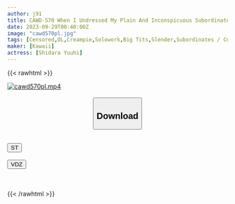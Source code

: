 ```yaml
---
author: j91
title: CAWD-570 When I Undressed My Plain And Inconspicuous Subordinate (female)...she Had The Most Amazing Body, And Ever Since That Day, We've Been Taking The Day Off From Work And Having Sex With Her All The Time. Yuuhi Shitara
date: 2023-09-29T00:40:00Z
image: "cawd570pl.jpg"
tags: [Censored,OL,Creampie,Solowork,Big Tits,Slender,Subordinates / Colleagues	]
maker: [Kawaii]
actress: [Shidara Yuuhi]
---
```



{{< rawhtml >}}

<div class="video" data-videoid="0JXqvmKZ8eTKB6">
    <a href="javascript:;">
        <img src="https://my.j91.asia/posts/cawd570pl/cawd570pl.jpg" width="WIDTH" height="HEIGHT" alt="cawd570pl.mp4" loading="lazy">
    </a>
</div>

<script type="text/javascript" src="https://j91.asia/asset/on-demand-st.js"></script>

<br>
  <link rel="stylesheet" href="https://j91.asia/asset/bs5.css">
  
  <center>
  <button class="btn btn-primary" type="button" data-bs-toggle="collapse" data-bs-target=".multi-collapse" aria-expanded="false" aria-controls="multiCollapseExample1 multiCollapseExample2"><h2>Download</h2></button></center>
</p>
<div class="row">
  <div class="col">
    <div class="collapse multi-collapse" id="multiCollapseExample1">
      <div class="card card-body">
	      	      <br>
<div class="buttons">  
<a href="https://streamtape.to/v/0JXqvmKZ8eTKB6"><button class="btn-hover color-3"><i class="fa fa-download"></i> ST</button></a></div>
    </div>
  </div>
</div>
  <div class="col">
    <div class="collapse multi-collapse" id="multiCollapseExample2">
      <div class="card card-body">
	      <br>
<div class="buttons">
    <a href="https://vidoza.net/s0kmdrgn1w4g.html"><button class="btn-hover color-9"><i class="fa fa-download"></i> VDZ</button></a></div>
<br><br>
      </div>
    </div>
  </div>
</div>

{{< /rawhtml >}}
